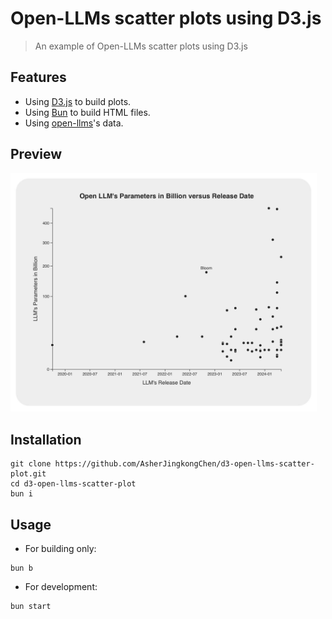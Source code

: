 # Open-LLMs scatter plots using D3.js

> An example of Open-LLMs scatter plots using D3.js

## Features

- Using [D3.js](https://d3js.org/) to build plots.
- Using [Bun](https://bun.sh/) to build HTML files.
- Using [open-llms](https://github.com/eugeneyan/open-llms)'s data.

## Preview

<img alt="Preview" src="./pic.jpg" style="width: 35em;">

## Installation

```shell
git clone https://github.com/AsherJingkongChen/d3-open-llms-scatter-plot.git
cd d3-open-llms-scatter-plot
bun i
```

## Usage

- For building only:

```shell
bun b
```

- For development:

```shell
bun start
```
